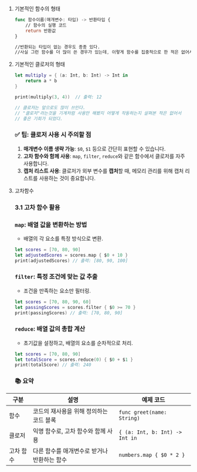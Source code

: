 1. 기본적인 함수의 형태
    
    ```swift
    func 함수이름(매개변수: 타입) -> 반환타입 {
        // 함수의 실행 코드
        return 반환값
    }
    
    //반환되는 타입이 없는 경우도 종종 있다.
    //사실 그런 함수를 더 많이 쓴 경우가 있는데, 이렇게 함수를 집중적으로 한 적은 없어서 다시 리마인드 되었다.
    ```
    
2. 기본적인 클로저의 형태
    
    ```swift
    let multiply = { (a: Int, b: Int) -> Int in
        return a * b
    }
    
    print(multiply(3, 4))  // 출력: 12
    
    // 클로저는 앞으로도 많이 쓰인다.
    // "클로저"라는것을 기계처럼 사용만 해봤지 어떻게 작동하는지 살펴본 적은 없어서
    // 좋은 기회가 되었다.
    ```
    
    ### **✅ 팁: 클로저 사용 시 주의할 점**
    
    1. **매개변수 이름 생략 가능**: `$0`, `$1` 등으로 간단히 표현할 수 있습니다.
    2. **고차 함수와 함께 사용**: `map`, `filter`, `reduce`와 같은 함수에서 클로저를 자주 사용합니다.
    3. **캡처 리스트 사용**: 클로저가 외부 변수를 **캡처**할 때, 메모리 관리를 위해 캡처 리스트를 사용하는 것이 중요합니다.
    
3. 고차함수
    
    ### **3.1 고차 함수 활용**
    
    ### **`map`: 배열 값을 변환하는 방법**
    
    - 배열의 각 요소를 특정 방식으로 변환.
    
    ```swift
    let scores = [70, 80, 90]
    let adjustedScores = scores.map { $0 + 10 }
    print(adjustedScores) // 출력: [80, 90, 100]
    
    ```
    
    ### **`filter`: 특정 조건에 맞는 값 추출**
    
    - 조건을 만족하는 요소만 필터링.
    
    ```swift
    let scores = [70, 80, 90, 60]
    let passingScores = scores.filter { $0 >= 70 }
    print(passingScores) // 출력: [70, 80, 90]
    
    ```
    
    ### **`reduce`: 배열 값의 총합 계산**
    
    - 초기값을 설정하고, 배열의 요소를 순차적으로 처리.
    
    ```swift
    let scores = [70, 80, 90]
    let totalScore = scores.reduce(0) { $0 + $1 }
    print(totalScore) // 출력: 240
    
    ```
    
    ### **📚 요약**
    

  | 구분 | 설명 | 예제 코드 |
  | --- | --- | --- |
  | 함수 | 코드의 재사용을 위해 정의하는 코드 블록 | `func greet(name: String)` |
  | 클로저 | 익명 함수로, 고차 함수와 함께 사용 | `{ (a: Int, b: Int) -> Int in` |
  | 고차 함수 | 다른 함수를 매개변수로 받거나 반환하는 함수 | `numbers.map { $0 * 2 }` |
